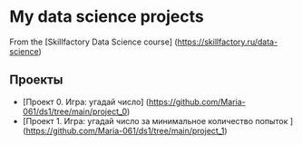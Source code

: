 # My data science projects 
From the [Skillfactory Data Science course] (https://skillfactory.ru/data-science)

## Проекты

* [Проект 0. Игра: угадай число] (https://github.com/Maria-061/ds1/tree/main/project_0)
* [Проект 1. Игра: угадай число за минимальное количество попыток ] (https://github.com/Maria-061/ds1/tree/main/project_1)
